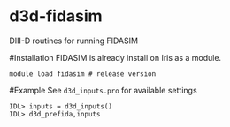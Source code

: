 # d3d-fidasim
DIII-D routines for running FIDASIM

#Installation
FIDASIM is already install on Iris as a module.
```
module load fidasim # release version
```

#Example
See `d3d_inputs.pro` for available settings

```
IDL> inputs = d3d_inputs()
IDL> d3d_prefida,inputs
```
